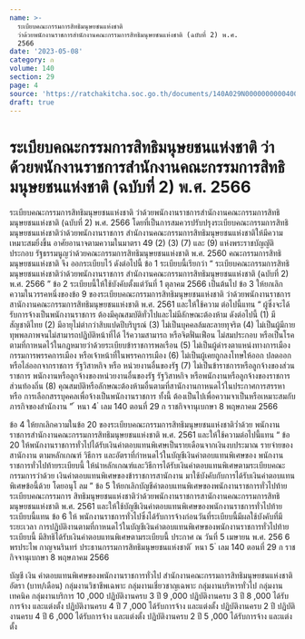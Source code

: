 ```yaml
---
name: >-
  ระเบียบคณะกรรมการสิทธิมนุษยชนแห่งชาติ
  ว่าด้วยพนักงานราชการสำนักงานคณะกรรมการสิทธิมนุษยชนแห่งชาติ (ฉบับที่ 2) พ.ศ.
  2566
date: '2023-05-08'
category: ก
volume: 140
section: 29
page: 4
source: 'https://ratchakitcha.soc.go.th/documents/140A029N0000000000400.pdf'
draft: true
---
```


# ระเบียบคณะกรรมการสิทธิมนุษยชนแห่งชาติ ว่าด้วยพนักงานราชการสำนักงานคณะกรรมการสิทธิมนุษยชนแห่งชาติ (ฉบับที่ 2) พ.ศ. 2566

ระเบียบคณะกรรมการสิทธิมนุษยชนแห่งชาติ ว่าด้วยพนักงานราชการสำนักงานคณะกรรมการสิทธิมนุษยชนแห่งชาติ (ฉบับที่ 2) พ.ศ. 2566 โดยที่เป็นการสมควรปรับปรุงระเบียบคณะกรรมการสิทธิมนุษยชนแห่งชาติว่าด้วยพนักงานราชการ สำนักงานคณะกรรมการสิทธิมนุษยชนแห่งชาติให้มีความเหมาะสมยิ่งขึ้น อาศัยอานาจตามความในมาตรา 49 (2) (3) (7) และ (9) แห่งพระราชบัญญัติประกอบ รัฐธรรมนูญว่าด้วยคณะกรรมการสิทธิมนุษยชนแห่งชาติ พ.ศ. 2560 คณะกรรมการสิทธิมนุษยชนแห่งชาติ จึง ออกระเบียบไว้ ดังต่อไปนี้ ข้อ 1 ระเบียบนี้เรียกว่า “ ระเบียบคณะกรรมการสิทธิมนุษยชนแห่งชาติว่าด้วยพนักงานราชการ สำนักงานคณะกรรมการสิทธิมนุษยชนแห่งชาติ (ฉบับที่ 2) พ.ศ. 2566 ” ข้อ 2 ระเบียบนี้ให้ใช้บังคับตั้งแต่วันที่ 1 ตุลาคม 2566 เป็นต้นไป ข้อ 3 ให้ยกเลิกความในวรรคหนึ่งของข้อ 9 ของระเบียบคณะกรรมการสิทธิมนุษยชนแห่งชาติ ว่าด้วยพนักงานราชการสานักงานคณะกรรมการสิทธิมนุษยชนแห่งชาติ พ.ศ. 2561 และให้ใช้ความ ต่อไปนี้แทน “ ผู้ซึ่งจะได้รับการจ้างเป็นพนักงานราชการ ต้องมีคุณสมบัติทั่วไปและไม่มีลักษณะต้องห้าม ดังต่อไปนี้ (1) มีสัญชาติไทย (2) มีอายุไม่ต่ากว่าสิบแปดปีบริบูรณ์ (3) ไม่เป็นบุคคลล้มละลายทุจริต (4) ไม่เป็นผู้มีกายทุพพลภาพจนไม่สามารถปฏิบัติหน้าที่ได้ ไร้ความสามารถ หรือจิตฟั่นเฟือน ไม่สมประกอบ หรือเป็นโรคตามที่กาหนดไว้ในกฎหมายว่าด้วยระเบียบข้าราชการพลเรือน (5) ไม่เป็นผู้ดำรงตาแหน่งทางการเมือง กรรมการพรรคการเมือง หรือเจ้าหน้าที่ในพรรคการเมือง (6) ไม่เป็นผู้เคยถูกลงโทษให้ออก ปลดออก หรือไล่ออกจากราชการ รัฐวิสาหกิจ หรือ หน่วยงานอื่นของรัฐ (7) ไม่เป็นข้าราชการหรือลูกจ้างของส่วนราชการ พนักงานหรือลูกจ้างของหน่วยงานอื่นของรัฐ รัฐวิสาหกิจ หรือพนักงานหรือลูกจ้างของราชการส่วนท้องถิ่น (8) คุณสมบัติหรือลักษณะต้องห้ามอื่นตามที่สานักงานกาหนดไว้ในประกาศการสรรหาหรือ การเลือกสรรบุคคลเพื่อจ้างเป็นพนักงานราชการ ทั้งนี้ ต้องเป็นไปเพื่อความจาเป็นหรือเหมาะสมกับ ภารกิจของสำนักงาน ” ้ หนา 4 ่ เลม 140 ตอนที่ 29 ก ราชกิจจานุเบกษา 8 พฤษภาคม 2566

ข้อ 4 ให้ยกเลิกความในข้อ 20 ของระเบียบคณะกรรมการสิทธิมนุษยชนแห่งชาติว่ำด้วย พนักงานราชการสำนักงานคณะกรรมการสิทธิมนุษยชนแห่งชาติ พ.ศ. 2561 และให้ใช้ความต่อไปนี้แทน “ ข้อ 20 ให้พนักงานราชการทั่วไปได้รับเงินค่าตอบแทนพิเศษเป็นรายเดือนจากเงินงบประมาณ รายจ่ายของสานักงาน ตามหลักเกณฑ์ วิธีการ และอัตราที่กำหนดไว้ในบัญชีเงินค่าตอบแทนพิเศษของ พนักงานราชการทั่วไปท้ายระเบียบนี้ ให้นำหลักเกณฑ์และวิธีการได้รับเงินค่าตอบแทนพิเศษตามระเบียบคณะกรรมการว่าด้วย เงินค่าตอบแทนพิเศษของข้าราชการสานักงาน มาใช้บังคับกับการได้รับเงินค่าตอบแทนพิเศษข้อนี้ด้วย โดยอนุโ ลม ” ข้อ 5 ให้ยกเลิกบัญชีค่าตอบแทนพิเศษของพนักงานราชการทั่วไปท้ายระเบียบคณะกรรมการ สิทธิมนุษยชนแห่งชาติว่าด้วยพนักงานราชการสานักงานคณะกรรมการสิทธิมนุษยชนแห่งชาติ พ.ศ. 2561 และให้ใช้บัญชีเงินค่าตอบแทนพิเศษของพนักงานราชการทั่วไปท้ายระเบียบนี้แทน ข้อ 6 ให้ พนักงานราชการทั่วไปซึ่งได้รับการจ้างก่อนวันที่ระเบียบนี้มีผลใช้บังคับที่มีระยะเวลา การปฏิบัติงานตามที่กาหนดไว้ในบัญชีเงินค่าตอบแทนพิเศษของพนักงานราชการทั่วไปท้ายระเบียบนี้ มีสิทธิได้รับเงินค่าตอบแทนพิเศษตามระเบียบนี้ ประกาศ ณ วันที่ 5 เมษายน พ.ศ. 256 6 พรประไพ กาญจนรินทร์ ประธานกรรมการสิทธิมนุษยชนแห่งชาติ ้ หนา 5 ่ เลม 140 ตอนที่ 29 ก ราชกิจจานุเบกษา 8 พฤษภาคม 2566

บัญชี เงิน ค่าตอบแทนพิเศษของพนักงานราชการทั่วไป สำนักงานคณะกรรมการสิทธิมนุษยชนแห่งชาติ อัตรา (บาท/เดือน) กลุ่มงานวิชาชีพเฉพาะ กลุ่มงานเชี่ยวชาญเฉพาะ กลุ่มงานบริหารทั่วไป กลุ่มงานเทคนิค กลุ่มงานบริการ 10 ,000 ปฏิบัติงานครบ 3 ปี 9 ,000 ปฏิบัติงานครบ 3 ปี 8 ,000 ได้รับการจ้าง และแต่งตั้ง ปฏิบัติงานครบ 4 ปี 7 ,000 ได้รับการจ้าง และแต่งตั้ง ปฏิบัติงานครบ 2 ปี ปฏิบัติงานครบ 4 ปี 6 ,000 ได้รับการจ้าง และแต่งตั้ง ปฏิบัติงานครบ 2 ปี 5 ,000 ได้รับการจ้าง และแต่งตั้ง
